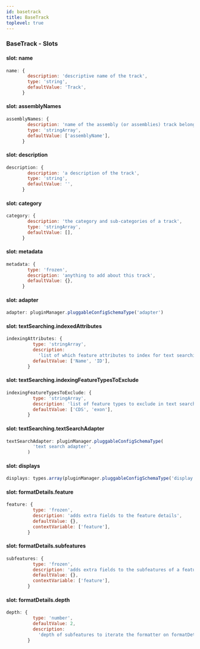 ```yaml
---
id: basetrack
title: BaseTrack
toplevel: true
---
```







### BaseTrack - Slots
#### slot: name



```js
name: {
        description: 'descriptive name of the track',
        type: 'string',
        defaultValue: 'Track',
      }
```

#### slot: assemblyNames



```js
assemblyNames: {
        description: 'name of the assembly (or assemblies) track belongs to',
        type: 'stringArray',
        defaultValue: ['assemblyName'],
      }
```

#### slot: description



```js
description: {
        description: 'a description of the track',
        type: 'string',
        defaultValue: '',
      }
```

#### slot: category



```js
category: {
        description: 'the category and sub-categories of a track',
        type: 'stringArray',
        defaultValue: [],
      }
```

#### slot: metadata



```js
metadata: {
        type: 'frozen',
        description: 'anything to add about this track',
        defaultValue: {},
      }
```

#### slot: adapter



```js
adapter: pluginManager.pluggableConfigSchemaType('adapter')
```

#### slot: textSearching.indexedAttributes



```js
indexingAttributes: {
          type: 'stringArray',
          description:
            'list of which feature attributes to index for text searching',
          defaultValue: ['Name', 'ID'],
        }
```

#### slot: textSearching.indexingFeatureTypesToExclude



```js
indexingFeatureTypesToExclude: {
          type: 'stringArray',
          description: 'list of feature types to exclude in text search index',
          defaultValue: ['CDS', 'exon'],
        }
```

#### slot: textSearching.textSearchAdapter



```js
textSearchAdapter: pluginManager.pluggableConfigSchemaType(
          'text search adapter',
        )
```

#### slot: displays



```js
displays: types.array(pluginManager.pluggableConfigSchemaType('display'))
```

#### slot: formatDetails.feature



```js
feature: {
          type: 'frozen',
          description: 'adds extra fields to the feature details',
          defaultValue: {},
          contextVariable: ['feature'],
        }
```

#### slot: formatDetails.subfeatures



```js
subfeatures: {
          type: 'frozen',
          description: 'adds extra fields to the subfeatures of a feature',
          defaultValue: {},
          contextVariable: ['feature'],
        }
```

#### slot: formatDetails.depth



```js
depth: {
          type: 'number',
          defaultValue: 2,
          description:
            'depth of subfeatures to iterate the formatter on formatDetails.subfeatures (e.g. you may not want to format the exon/cds subfeatures, so limited to 2',
        }
```



 
